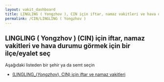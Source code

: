 ```yaml
---
layout: vakit_dashboard
title: LINGLING ( Yongzhov ), CIN için iftar, namaz vakitleri ve hava durumu - ilçe/eyalet seç
permalink: /CIN/LINGLING ( Yongzhov )
---
```


## LINGLING ( Yongzhov ) (CIN) için iftar, namaz vakitleri ve hava durumu  görmek için bir ilçe/eyalet seç

Aşağıdaki listeden bir şehir ya da semt seçin

* [ (LINGLING_(_Yongzhov_), CIN) için iftar ve namaz vakitleri](/CIN/LINGLING_(_Yongzhov_)/)

<script type="text/javascript">
  var GLOBAL_COUNTRY = 'CIN';
  var GLOBAL_CITY = 'LINGLING ( Yongzhov )';
  var GLOBAL_STATE = 'LINGLING ( Yongzhov )';
</script>
